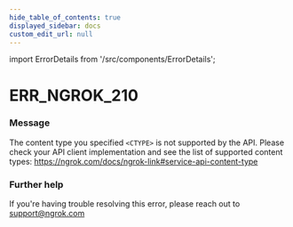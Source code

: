 ```yaml
---
hide_table_of_contents: true
displayed_sidebar: docs
custom_edit_url: null
---
```


import ErrorDetails from '/src/components/ErrorDetails';

# ERR_NGROK_210

### Message
The content type you specified `<CTYPE>` is not supported by the API. Please check your API client implementation and see the list of supported content types: https://ngrok.com/docs/ngrok-link#service-api-content-type

### Further help
If you're having trouble resolving this error, please reach out to [support@ngrok.com](mailto:support@ngrok.com?subject=Help%20with%20ERR_NGROK_210)

<ErrorDetails error='err_ngrok_210' />
